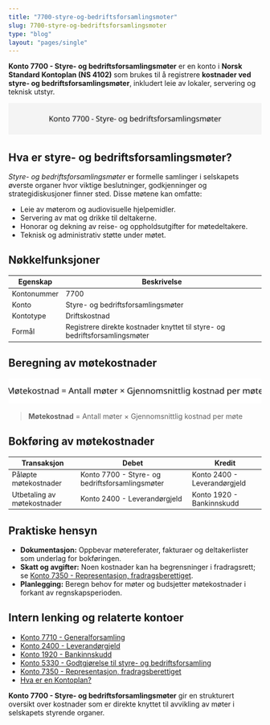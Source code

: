 ```yaml
---
title: "7700-styre-og-bedriftsforsamlingsmoter"
slug: 7700-styre-og-bedriftsforsamlingsmoter
type: "blog"
layout: "pages/single"
---
```


**Konto 7700 - Styre- og bedriftsforsamlingsmøter** er en konto i **Norsk Standard Kontoplan (NS 4102)** som brukes til å registrere **kostnader ved styre- og bedriftsforsamlingsmøter**, inkludert leie av lokaler, servering og teknisk utstyr.

![Illustrasjon av konto 7700 Styre- og bedriftsforsamlingsmøter](7700-styre-og-bedriftsforsamlingsmoter-image.svg)

## Hva er styre- og bedriftsforsamlingsmøter?

*Styre- og bedriftsforsamlingsmøter* er formelle samlinger i selskapets øverste organer hvor viktige beslutninger, godkjenninger og strategidiskusjoner finner sted. Disse møtene kan omfatte:

* Leie av møterom og audiovisuelle hjelpemidler.
* Servering av mat og drikke til deltakerne.
* Honorar og dekning av reise- og oppholdsutgifter for møtedeltakere.
* Teknisk og administrativ støtte under møtet.

## Nøkkelfunksjoner

| Egenskap      | Beskrivelse                                                                   |
|---------------|-------------------------------------------------------------------------------|
| Kontonummer   | 7700                                                                          |
| Konto         | Styre- og bedriftsforsamlingsmøter                                             |
| Kontotype     | Driftskostnad                                                                   |
| Formål        | Registrere direkte kostnader knyttet til styre- og bedriftsforsamlingsmøter    |

## Beregning av møtekostnader

![Formel for beregning av møtekostnader](7700-styre-og-bedriftsforsamlingsmoter-calculation.svg)

> **Møtekostnad** = Antall møter × Gjennomsnittlig kostnad per møte

## Bokføring av møtekostnader

| Transaksjon                    | Debet                                                        | Kredit                      |
|--------------------------------|--------------------------------------------------------------|-----------------------------|
| Påløpte møtekostnader          | Konto 7700 - Styre- og bedriftsforsamlingsmøter              | Konto 2400 - Leverandørgjeld |
| Utbetaling av møtekostnader    | Konto 2400 - Leverandørgjeld                                 | Konto 1920 - Bankinnskudd    |

## Praktiske hensyn

* **Dokumentasjon:** Oppbevar møtereferater, fakturaer og deltakerlister som underlag for bokføringen.
* **Skatt og avgifter:** Noen kostnader kan ha begrensninger i fradragsrett; se [Konto 7350 - Representasjon, fradragsberettiget](/blogs/kontoplan/7350-representasjon-fradragsberettiget "Konto 7350 - Representasjon, fradragsberettiget").
* **Planlegging:** Beregn behov for møter og budsjetter møtekostnader i forkant av regnskapsperioden.

## Intern lenking og relaterte kontoer

* [Konto 7710 - Generalforsamling](/blogs/kontoplan/7710-generalforsamling "Konto 7710 - Generalforsamling")
* [Konto 2400 - Leverandørgjeld](/blogs/kontoplan/2400-leverandorgjeld "Konto 2400 - Leverandørgjeld")
* [Konto 1920 - Bankinnskudd](/blogs/kontoplan/1920-bankinnskudd "Konto 1920 - Bankinnskudd")
* [Konto 5330 - Godtgjørelse til styre- og bedriftsforsamling](/blogs/kontoplan/5330-godtgjorelse-til-styre-og-bedriftsforsamling "Konto 5330 - Godtgjørelse til styre- og bedriftsforsamling")
* [Konto 7350 - Representasjon, fradragsberettiget](/blogs/kontoplan/7350-representasjon-fradragsberettiget "Konto 7350 - Representasjon, fradragsberettiget")
* [Hva er en Kontoplan?](/blogs/regnskap/hva-er-kontoplan "Hva er en Kontoplan? Komplett Guide til Kontoplaner i Norsk Regnskap")

**Konto 7700 - Styre- og bedriftsforsamlingsmøter** gir en strukturert oversikt over kostnader som er direkte knyttet til avvikling av møter i selskapets styrende organer.
